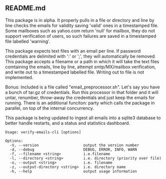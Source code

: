 ## README.md

This package is in alpha. It properly pulls in a file or directory and line by line checks the emails for validity saving 'valid' ones in a timestamped file. Some mailboxes such as yahoo.com return 'null' for mailbox, they do not support verification of users, so such failures are saved in a timestamped file labelled 'warning'.

This package expects text files with an email per line. If password credentials are delimited with ':' or ';', they will automatically be removed.
This package accepts a filename or a path in which it will take the text files comtaining the emails, line by line, attempt smtp/MX/mailbox verification, and write out to a timestamped labelled file. Writing out to file is not implemented.

Bonus: Included is a file called "email_preprocessor.sh". Let's say you have a bunch of tar.gz of credentials. Run this processor in that folder and it will untar, renumber, throw-away the credentials and just keep the emails for running. There is an additional funciton: party which calls the package in parallel, on top of the internal concurrency. 

This package is being updated to ingest all emails into a sqlite3 database to better handle restarts, and a status and statistics dashboard.

```
Usage: verify-emails-cli [options]

Options:
  -V, --version                    output the version number
  -d, --debug                      DEBUG, ERROR, INFO, WARN
  -f, --filename <string>          i.e.filename
  -l, --directory <string>         i.e. directory (priority over file)
  -o, --output <string>            i.e. filename
  -z, --output-directory <string>  i.e. directory name
  -h, --help                       output usage information
  ```